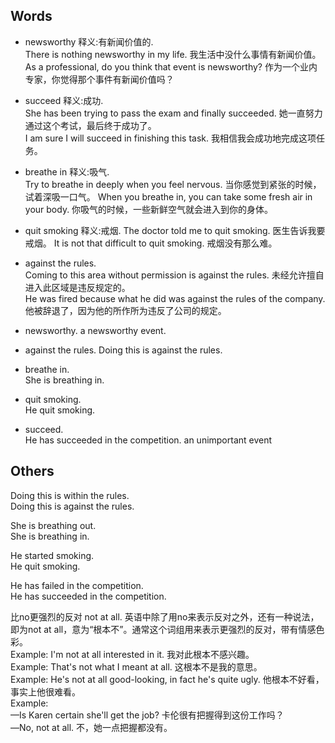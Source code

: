 ## Words
* newsworthy 释义:有新闻价值的.    
There is nothing newsworthy in my life.  我生活中没什么事情有新闻价值。  
As a professional, do you think that event is newsworthy?   作为一个业内专家，你觉得那个事件有新闻价值吗？

* succeed 释义:成功.  
She has been trying to pass the exam and finally succeeded.  她一直努力通过这个考试，最后终于成功了。  
I am sure I will succeed in finishing this task.  我相信我会成功地完成这项任务。

* breathe in  释义:吸气.  
Try to breathe in deeply when you feel nervous. 当你感觉到紧张的时候，试着深吸一口气。
When you breathe in, you can take some fresh air in your body.  你吸气的时候，一些新鲜空气就会进入到你的身体。

* quit smoking  释义:戒烟. 
The doctor told me to quit smoking.  医生告诉我要戒烟。
It is not that difficult to quit smoking.  戒烟没有那么难。

* against the rules.    
Coming to this area without permission is against the rules. 未经允许擅自进入此区域是违反规定的。  
He was fired because what he did was against the rules of the company.  他被辞退了，因为他的所作所为违反了公司的规定。  

* newsworthy. 
a newsworthy event. 

* against the rules. 
Doing this is against the rules.  

* breathe in.   
She is breathing in.  

* quit smoking.   
He quit smoking.   

* succeed.    
He has succeeded in the competition.
an unimportant event


## Others
Doing this is within the rules.   
Doing this is against the rules.   

She is breathing out.   
She is breathing in.  

He started smoking.   
He quit smoking.   

He has failed in the competition.   
He has succeeded in the competition.   

比no更强烈的反对 not at all. 
英语中除了用no来表示反对之外，还有一种说法，即为not at all，意为“根本不”。通常这个词组用来表示更强烈的反对，带有情感色彩。  
Example: I'm not at all interested in it. 我对此根本不感兴趣。  
Example: That's not what I meant at all. 这根本不是我的意思。  
Example: He's not at all good-looking, in fact he's quite ugly. 他根本不好看，事实上他很难看。  
Example:  
—Is Karen certain she'll get the job? 卡伦很有把握得到这份工作吗？  
—No, not at all. 不，她一点把握都没有。  
